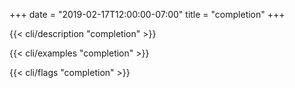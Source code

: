 +++
date = "2019-02-17T12:00:00-07:00"
title = "completion"
+++

{{< cli/description "completion" >}}

{{< cli/examples "completion" >}}

{{< cli/flags "completion" >}}
